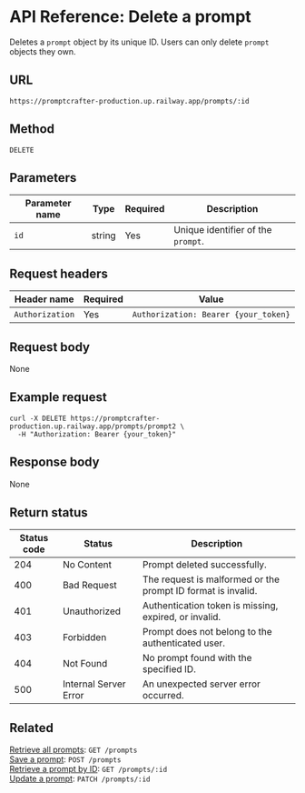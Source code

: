 # API Reference: Delete a prompt

Deletes a `prompt` object by its unique ID. Users can only delete `prompt` objects they own.

## URL

```text
https://promptcrafter-production.up.railway.app/prompts/:id
```

## Method

`DELETE`

## Parameters

| Parameter name | Type   | Required | Description                       |
|----------------|--------|----------|-----------------------------------|
| `id`           | string | Yes      | Unique identifier of the `prompt`. |

## Request headers

| Header name     | Required | Value                                |
|-----------------|----------|--------------------------------------------|
| `Authorization` | Yes      | `Authorization: Bearer {your_token}` |

## Request body

None

## Example request

```shell
curl -X DELETE https://promptcrafter-production.up.railway.app/prompts/prompt2 \
  -H "Authorization: Bearer {your_token}"
```

## Response body

None

## Return status

| Status code | Status                 | Description                                           |
|-------------|------------------------|-------------------------------------------------------|
| 204         | No Content             | Prompt deleted successfully.                          |
| 400         | Bad Request            | The request is malformed or the prompt ID format is invalid. |
| 401         | Unauthorized           | Authentication token is missing, expired, or invalid. |
| 403         | Forbidden              | Prompt does not belong to the authenticated user.     |
| 404         | Not Found              | No prompt found with the specified ID.                |
| 500         | Internal Server Error  | An unexpected server error occurred.                  |

## Related

[Retrieve all prompts](reference/endpoints/get-prompts.md): `GET /prompts`  
[Save a prompt](reference/endpoints/post-prompts.md): `POST /prompts`  
[Retrieve a prompt by ID](reference/endpoints/get-prompts-id.md): `GET /prompts/:id`  
[Update a prompt](reference/endpoints/patch-prompts-id.md): `PATCH /prompts/:id`
